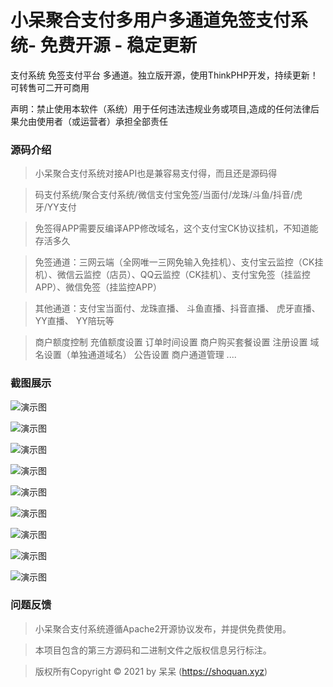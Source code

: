 # 小呆聚合支付多用户多通道免签支付系统- 免费开源 - 稳定更新

支付系统 免签支付平台 多通道。独立版开源，使用ThinkPHP开发，持续更新！可转售可二开可商用

声明：禁止使用本软件（系统）用于任何违法违规业务或项目,造成的任何法律后果允由使用者（或运营者）承担全部责任

### 源码介绍

> 小呆聚合支付系统对接API也是兼容易支付得，而且还是源码得

> 码支付系统/聚合支付系统/微信支付宝免签/当面付/龙珠/斗鱼/抖音/虎牙/YY支付

> 免签得APP需要反编译APP修改域名，这个支付宝CK协议挂机，不知道能存活多久

> 免签通道：三网云端（全网唯一三网免输入免挂机）、支付宝云监控（CK挂机）、微信云监控（店员）、QQ云监控（CK挂机）、支付宝免签（挂监控APP）、微信免签（挂监控APP）

> 其他通道：支付宝当面付、龙珠直播、 斗鱼直播、抖音直播、 虎牙直播、YY直播、 YY陪玩等

> 商户额度控制 充值额度设置 订单时间设置 商户购买套餐设置 注册设置 域名设置（单独通道域名） 公告设置 商户通道管理 ....

### 截图展示

![演示图](https://1991292318-1252272715.cos.ap-guangzhou.myqcloud.com/2023/04/20/1681994968.png)

![演示图](https://1991292318-1252272715.cos.ap-guangzhou.myqcloud.com/2023/04/20/1681995057.png)

![演示图](https://1991292318-1252272715.cos.ap-guangzhou.myqcloud.com/2023/04/20/1681995060.png)

![演示图](https://1991292318-1252272715.cos.ap-guangzhou.myqcloud.com/2023/04/20/1681995062.png)

![演示图](https://1991292318-1252272715.cos.ap-guangzhou.myqcloud.com/2023/04/20/1681995064.png)

![演示图](https://1991292318-1252272715.cos.ap-guangzhou.myqcloud.com/2023/04/20/1681995066.png)

![演示图](https://1991292318-1252272715.cos.ap-guangzhou.myqcloud.com/2023/04/20/1681995067.png)

![演示图](https://1991292318-1252272715.cos.ap-guangzhou.myqcloud.com/2023/04/20/1681995070.png)

![演示图](https://1991292318-1252272715.cos.ap-guangzhou.myqcloud.com/2023/04/20/1681995073.png)

### 问题反馈

> 小呆聚合支付系统遵循Apache2开源协议发布，并提供免费使用。

> 本项目包含的第三方源码和二进制文件之版权信息另行标注。

> 版权所有Copyright © 2021 by 呆呆 (https://shoquan.xyz)
